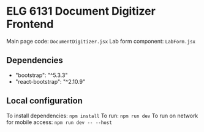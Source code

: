 # ELG 6131 Document Digitizer Frontend

Main page code: `DocumentDigitizer.jsx`
Lab form component: `LabForm.jsx`

## Dependencies

- "bootstrap": "^5.3.3"
- "react-bootstrap": "^2.10.9"

## Local configuration

To install dependencies: `npm install`
To run: `npm run dev`
To run on network for mobile access: `npm run dev -- --host`